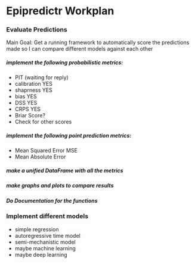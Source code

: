 # Epipredictr Workplan 

### Evaluate Predictions
Main Goal: Get a running framework to automatically score the predictions
made so I can compare different models against each other

##### implement the following probabilistic metrics: 
  - PIT (waiting for reply)
  - calibration YES
  - shaprness YES
  - bias YES
  - DSS YES
  - CRPS YES
  - Briar Score? 
  - Check for other scores
  
##### implement the following point prediction metrics: 
  - Mean Squared Error MSE
  - Mean Absolute Error

##### make a unified DataFrame with all the metrics

##### make graphs and plots to compare results

##### Do Documentation for the functions


### Implement different models
  - simple regression
  - autoregressive time model
  - semi-mechanistic model
  - maybe machine learning
  - maybe deep learning

